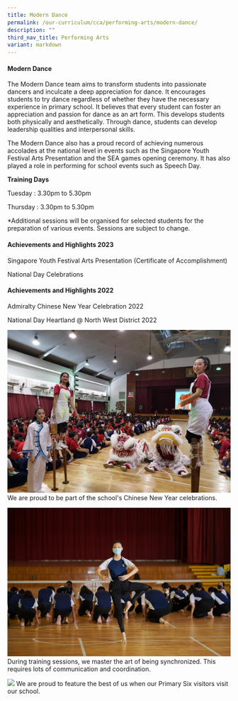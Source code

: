 ```yaml
---
title: Modern Dance
permalink: /our-curriculum/cca/performing-arts/modern-dance/
description: ""
third_nav_title: Performing Arts
variant: markdown
---
```

#### Modern Dance

The Modern Dance team aims to transform students into passionate dancers and inculcate a deep appreciation for dance. It encourages students to try dance regardless of whether they have the necessary experience in primary school. It believes that every student can foster an appreciation and passion for dance as an art form. This develops students both physically and aesthetically. Through dance, students can develop leadership qualities and interpersonal skills.

The Modern Dance also has a proud record of achieving numerous accolades at the national level in events such as the Singapore Youth Festival Arts Presentation and the SEA games opening ceremony. It has also played a role in performing for school events such as Speech Day.

**Training Days**

Tuesday : 3.30pm to 5.30pm

Thursday : 3.30pm to 5.30pm

\*Additional sessions will be organised for selected students for the preparation of various events. Sessions are subject to change.

#### Achievements and Highlights 2023

Singapore Youth Festival Arts Presentation (Certificate of Accomplishment)

National Day Celebrations

#### Achievements and Highlights 2022

Admiralty Chinese New Year Celebration 2022

National Day Heartland @ North West District 2022

![](/images/CCAs/Modern%20Dance/Capture.png)
We are proud to be part of the school's Chinese New Year celebrations.

![](/images/CCAs/Modern%20Dance/WGS_074.jpg)
During training sessions, we master the art of being synchronized. This requires lots of communication and coordination.

![](/images/CCAs/Modern%20Dance/20221027_134034AB1.jpg)
We are proud to feature the best of us when our Primary Six visitors visit our school.